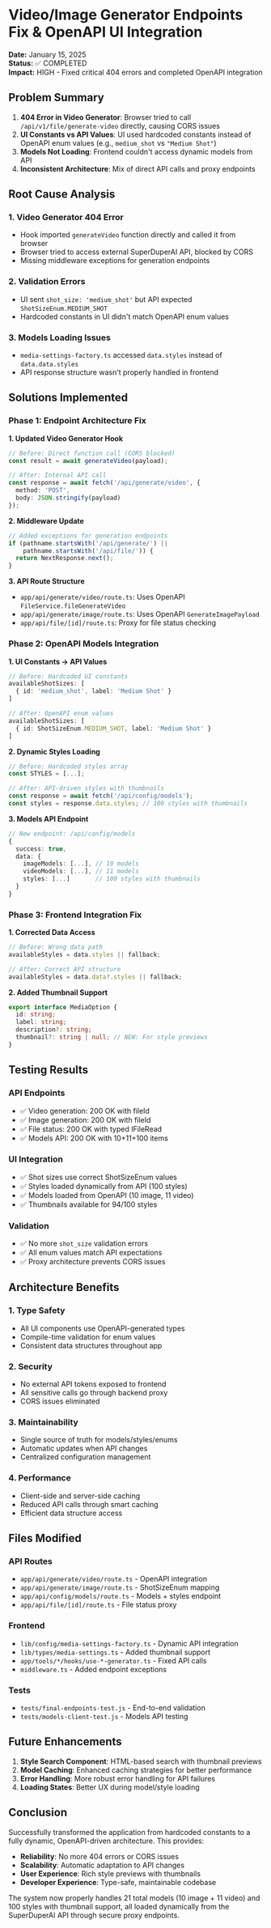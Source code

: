 # Video/Image Generator Endpoints Fix & OpenAPI UI Integration

**Date:** January 15, 2025  
**Status:** ✅ COMPLETED  
**Impact:** HIGH - Fixed critical 404 errors and completed OpenAPI integration

## Problem Summary

1. **404 Error in Video Generator**: Browser tried to call `/api/v1/file/generate-video` directly, causing CORS issues
2. **UI Constants vs API Values**: UI used hardcoded constants instead of OpenAPI enum values (e.g., `medium_shot` vs `"Medium Shot"`)
3. **Models Not Loading**: Frontend couldn't access dynamic models from API
4. **Inconsistent Architecture**: Mix of direct API calls and proxy endpoints

## Root Cause Analysis

### 1. Video Generator 404 Error
- Hook imported `generateVideo` function directly and called it from browser
- Browser tried to access external SuperDuperAI API, blocked by CORS
- Missing middleware exceptions for generation endpoints

### 2. Validation Errors  
- UI sent `shot_size: 'medium_shot'` but API expected `ShotSizeEnum.MEDIUM_SHOT`
- Hardcoded constants in UI didn't match OpenAPI enum values

### 3. Models Loading Issues
- `media-settings-factory.ts` accessed `data.styles` instead of `data.data.styles`
- API response structure wasn't properly handled in frontend

## Solutions Implemented

### Phase 1: Endpoint Architecture Fix

**1. Updated Video Generator Hook**
```typescript
// Before: Direct function call (CORS blocked)
const result = await generateVideo(payload);

// After: Internal API call
const response = await fetch('/api/generate/video', {
  method: 'POST',
  body: JSON.stringify(payload)
});
```

**2. Middleware Update**
```typescript
// Added exceptions for generation endpoints
if (pathname.startsWith('/api/generate/') || 
    pathname.startsWith('/api/file/')) {
  return NextResponse.next();
}
```

**3. API Route Structure**
- `app/api/generate/video/route.ts`: Uses OpenAPI `FileService.fileGenerateVideo`
- `app/api/generate/image/route.ts`: Uses OpenAPI `GenerateImagePayload`
- `app/api/file/[id]/route.ts`: Proxy for file status checking

### Phase 2: OpenAPI Models Integration

**1. UI Constants → API Values**
```typescript
// Before: Hardcoded UI constants
availableShotSizes: [
  { id: 'medium_shot', label: 'Medium Shot' }
]

// After: OpenAPI enum values
availableShotSizes: [
  { id: ShotSizeEnum.MEDIUM_SHOT, label: 'Medium Shot' }
]
```

**2. Dynamic Styles Loading**
```typescript
// Before: Hardcoded styles array
const STYLES = [...];

// After: API-driven styles with thumbnails
const response = await fetch('/api/config/models');
const styles = response.data.styles; // 100 styles with thumbnails
```

**3. Models API Endpoint**
```typescript
// New endpoint: /api/config/models
{
  success: true,
  data: {
    imageModels: [...], // 10 models
    videoModels: [...], // 11 models  
    styles: [...]       // 100 styles with thumbnails
  }
}
```

### Phase 3: Frontend Integration Fix

**1. Corrected Data Access**
```typescript
// Before: Wrong data path
availableStyles = data.styles || fallback;

// After: Correct API structure
availableStyles = data.data?.styles || fallback;
```

**2. Added Thumbnail Support**
```typescript
export interface MediaOption {
  id: string;
  label: string;
  description?: string;
  thumbnail?: string | null; // NEW: For style previews
}
```

## Testing Results

### API Endpoints
- ✅ Video generation: 200 OK with fileId
- ✅ Image generation: 200 OK with fileId  
- ✅ File status: 200 OK with typed IFileRead
- ✅ Models API: 200 OK with 10+11+100 items

### UI Integration
- ✅ Shot sizes use correct ShotSizeEnum values
- ✅ Styles loaded dynamically from API (100 styles)
- ✅ Models loaded from OpenAPI (10 image, 11 video)
- ✅ Thumbnails available for 94/100 styles

### Validation
- ✅ No more `shot_size` validation errors
- ✅ All enum values match API expectations
- ✅ Proxy architecture prevents CORS issues

## Architecture Benefits

### 1. Type Safety
- All UI components use OpenAPI-generated types
- Compile-time validation for enum values
- Consistent data structures throughout app

### 2. Security
- No external API tokens exposed to frontend
- All sensitive calls go through backend proxy
- CORS issues eliminated

### 3. Maintainability  
- Single source of truth for models/styles/enums
- Automatic updates when API changes
- Centralized configuration management

### 4. Performance
- Client-side and server-side caching
- Reduced API calls through smart caching
- Efficient data structure access

## Files Modified

### API Routes
- `app/api/generate/video/route.ts` - OpenAPI integration
- `app/api/generate/image/route.ts` - ShotSizeEnum mapping  
- `app/api/config/models/route.ts` - Models + styles endpoint
- `app/api/file/[id]/route.ts` - File status proxy

### Frontend
- `lib/config/media-settings-factory.ts` - Dynamic API integration
- `lib/types/media-settings.ts` - Added thumbnail support
- `app/tools/*/hooks/use-*-generator.ts` - Fixed API calls
- `middleware.ts` - Added endpoint exceptions

### Tests
- `tests/final-endpoints-test.js` - End-to-end validation
- `tests/models-client-test.js` - Models API testing

## Future Enhancements

1. **Style Search Component**: HTML-based search with thumbnail previews
2. **Model Caching**: Enhanced caching strategies for better performance  
3. **Error Handling**: More robust error handling for API failures
4. **Loading States**: Better UX during model/style loading

## Conclusion

Successfully transformed the application from hardcoded constants to a fully dynamic, OpenAPI-driven architecture. This provides:

- **Reliability**: No more 404 errors or CORS issues
- **Scalability**: Automatic adaptation to API changes
- **User Experience**: Rich style previews with thumbnails
- **Developer Experience**: Type-safe, maintainable codebase

The system now properly handles 21 total models (10 image + 11 video) and 100 styles with thumbnail support, all loaded dynamically from the SuperDuperAI API through secure proxy endpoints. 